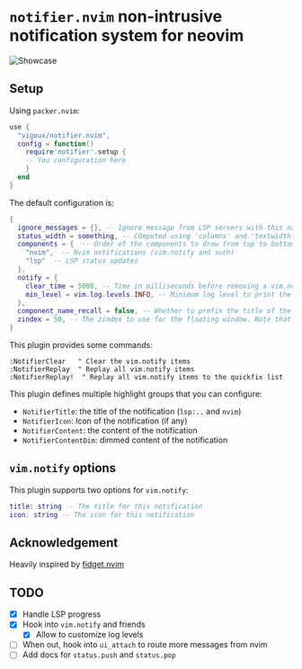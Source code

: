 # `notifier.nvim` non-intrusive notification system for neovim

![Showcase](https://user-images.githubusercontent.com/39092278/186714682-f51ea665-6fca-4442-bad8-8cc7fda2f138.gif)

## Setup

Using `packer.nvim`:
```lua
use {
  "vigoux/notifier.nvim",
  config = function()
    require'notifier'.setup {
    -- You configuration here
    }
  end
}
```

The default configuration is:
```lua
{
  ignore_messages = {}, -- Ignore message from LSP servers with this name
  status_width = something, -- COmputed using 'columns' and 'textwidth'
  components = {  -- Order of the components to draw from top to bottom (first nvim notifications, then lsp)
    "nvim",  -- Nvim notifications (vim.notify and such)
    "lsp"  -- LSP status updates
  },
  notify = {
    clear_time = 5000, -- Time in milliseconds before removing a vim.notify notification, 0 to make them sticky
    min_level = vim.log.levels.INFO, -- Minimum log level to print the notification
  },
  component_name_recall = false, -- Whether to prefix the title of the notification by the component name
  zindex = 50, -- The zindex to use for the floating window. Note that changing this value may cause visual bugs with other windows overlapping the notifier window.
}
```

This plugin provides some commands:
```vim
:NotifierClear   " Clear the vim.notify items
:NotifierReplay  " Replay all vim.notify items
:NotifierReplay!  " Replay all vim.notify items to the quickfix list
```

This plugin defines multiple highlight groups that you can configure:
- `NotifierTitle`: the title of the notification (`lsp:..` and `nvim`)
- `NotifierIcon`: Icon of the notification (if any)
- `NotifierContent`: the content of the notification
- `NotifierContentDim`: dimmed content of the notification

## `vim.notify` options

This plugin supports two options for `vim.notify`:
```lua
title: string -- The title for this notification
icon: string -- The icon for this notification
```

## Acknowledgement

Heavily inspired by [fidget.nvim]

[fidget.nvim]: https://github.com/j-hui/fidget.nvim

## TODO

- [x] Handle LSP progress
- [x] Hook into `vim.notify` and friends
  - [x] Allow to customize log levels
- [ ] When out, hook into `ui_attach` to route more messages from nvim
- [ ] Add docs for `status.push` and `status.pop`

<!-- vim: set ft=markdown: -->